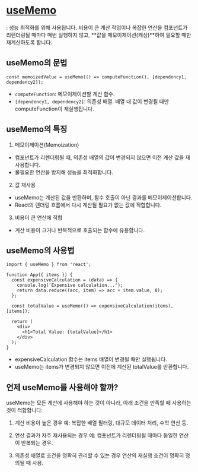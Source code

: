 # [useMemo](https://ko.react.dev/reference/react/useMemo)
: 성능 최적화를 위해 사용됩니다. 비용이 큰 계산 작업이나 복잡한 연산을 컴포넌트가 리렌더링될 때마다 매번 실행하지 않고, **값을 메모이제이션(캐싱)**하여 필요할 때만 재계산하도록 합니다.

## useMemo의 문법
```
const memoizedValue = useMemo(() => computeFunction(), [dependency1, dependency2]);
```
- `computeFunction`: 메모이제이션할 계산 함수.
- `[dependency1, dependency2]`: 의존성 배열. 배열 내 값이 변경될 때만 computeFunction이 재실행됩니다.

## useMemo의 특징
1. 메모이제이션(Memoization)
- 컴포넌트가 리렌더링될 때, 의존성 배열의 값이 변경되지 않으면 이전 계산 값을 재사용합니다.
- 불필요한 연산을 방지해 성능을 최적화합니다.

2. 값 재사용
- useMemo는 계산된 값을 반환하며, 함수 호출이 아닌 결과를 메모이제이션합니다.
- React의 렌더링 흐름에서 다시 계산될 필요가 없는 값에 적합합니다.

3. 비용이 큰 연산에 적합
- 계산 비용이 크거나 반복적으로 호출되는 함수에 유용합니다.

## useMemo의 사용법
```
import { useMemo } from 'react';

function App({ items }) {
  const expensiveCalculation = (data) => {
    console.log('Expensive calculation...');
    return data.reduce((acc, item) => acc + item.value, 0);
  };

  const totalValue = useMemo(() => expensiveCalculation(items), [items]);

  return (
    <div>
      <h1>Total Value: {totalValue}</h1>
    </div>
  );
}
```
- expensiveCalculation 함수는 items 배열이 변경될 때만 실행됩니다.
- useMemo는 items가 변경되지 않으면 이전에 계산된 totalValue를 반환합니다.

## 언제 useMemo를 사용해야 할까?
useMemo는 모든 계산에 사용해야 하는 것이 아니라, 아래 조건을 만족할 때 사용하는 것이 적합합니다:

1. 계산 비용이 높은 경우
예: 복잡한 배열 필터링, 대규모 데이터 처리, 수학 연산 등.

2. 연산 결과가 자주 재사용되는 경우
예: 컴포넌트가 리렌더링될 때마다 동일한 연산이 반복되는 경우.

3. 의존성 배열로 조건을 명확히 관리할 수 있는 경우
연산의 재실행 조건이 명확히 정의될 때 사용.